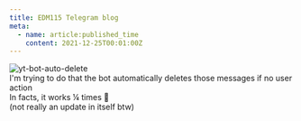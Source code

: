 ```yaml
---
title: EDM115 Telegram blog
meta:
  - name: article:published_time
    content: 2021-12-25T00:01:00Z
---
```


![yt-bot-auto-delete](/img/blog/2021/12-23-yt-bot-auto-delete.webp)  
I'm trying to do that the bot automatically deletes those messages if no user action  
In facts, it works ¼ times :smiling_face_with_tear:  
(not really an update in itself btw)
